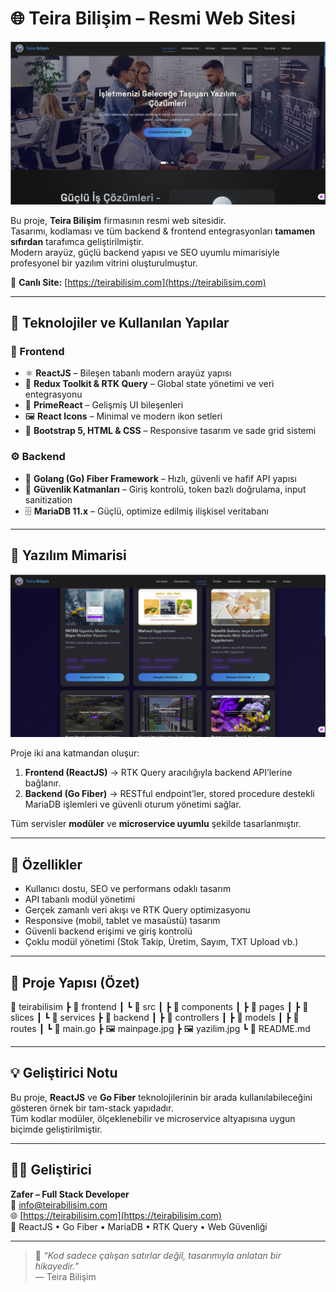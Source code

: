 # 🌐 Teira Bilişim – Resmi Web Sitesi

![Teira Bilişim Ana Sayfa](./mainpage.jpg)

Bu proje, **Teira Bilişim** firmasının resmi web sitesidir.  
Tasarımı, kodlaması ve tüm backend & frontend entegrasyonları **tamamen sıfırdan** tarafımca geliştirilmiştir.  
Modern arayüz, güçlü backend yapısı ve SEO uyumlu mimarisiyle profesyonel bir yazılım vitrini oluşturulmuştur.

🔗 **Canlı Site:** [https://teirabilisim.com](https://teirabilisim.com)

---

## 🧩 Teknolojiler ve Kullanılan Yapılar

### 🎨 Frontend
- ⚛️ **ReactJS** – Bileşen tabanlı modern arayüz yapısı  
- 🧠 **Redux Toolkit & RTK Query** – Global state yönetimi ve veri entegrasyonu  
- 💠 **PrimeReact** – Gelişmiş UI bileşenleri  
- 🖼️ **React Icons** – Minimal ve modern ikon setleri  
- 🧩 **Bootstrap 5, HTML & CSS** – Responsive tasarım ve sade grid sistemi  

### ⚙️ Backend
- 🚀 **Golang (Go) Fiber Framework** – Hızlı, güvenli ve hafif API yapısı  
- 🧰 **Güvenlik Katmanları** – Giriş kontrolü, token bazlı doğrulama, input sanitization  
- 🗄️ **MariaDB 11.x** – Güçlü, optimize edilmiş ilişkisel veritabanı  

---

## 🧠 Yazılım Mimarisi

![Yazılım Altyapısı](./yazilim.jpg)

Proje iki ana katmandan oluşur:
1. **Frontend (ReactJS)** → RTK Query aracılığıyla backend API’lerine bağlanır.  
2. **Backend (Go Fiber)** → RESTful endpoint’ler, stored procedure destekli MariaDB işlemleri ve güvenli oturum yönetimi sağlar.  

Tüm servisler **modüler** ve **microservice uyumlu** şekilde tasarlanmıştır.

---

## 🚀 Özellikler
- Kullanıcı dostu, SEO ve performans odaklı tasarım  
- API tabanlı modül yönetimi  
- Gerçek zamanlı veri akışı ve RTK Query optimizasyonu  
- Responsive (mobil, tablet ve masaüstü) tasarım  
- Güvenli backend erişimi ve giriş kontrolü  
- Çoklu modül yönetimi (Stok Takip, Üretim, Sayım, TXT Upload vb.)  

---

## 📂 Proje Yapısı (Özet)

📁 teirabilisim
┣ 📁 frontend
┃ ┗ 📁 src
┃ ┣ 📁 components
┃ ┣ 📁 pages
┃ ┣ 📁 slices
┃ ┗ 📁 services
┣ 📁 backend
┃ ┣ 📁 controllers
┃ ┣ 📁 models
┃ ┣ 📁 routes
┃ ┗ 📜 main.go
┣ 🖼️ mainpage.jpg
┣ 🖼️ yazilim.jpg
┗ 📝 README.md

---

## 💡 Geliştirici Notu
Bu proje, **ReactJS** ve **Go Fiber** teknolojilerinin bir arada kullanılabileceğini gösteren örnek bir tam-stack yapıdadır.  
Tüm kodlar modüler, ölçeklenebilir ve microservice altyapısına uygun biçimde geliştirilmiştir.

---

## 🧑‍💻 Geliştirici
**Zafer – Full Stack Developer**  
📧 [info@teirabilisim.com](mailto:info@teirabilisim.com)  
🌐 [https://teirabilisim.com](https://teirabilisim.com)  
💼 ReactJS • Go Fiber • MariaDB • RTK Query • Web Güvenliği  

---

> 💬 *“Kod sadece çalışan satırlar değil, tasarımıyla anlatan bir hikayedir.”*  
> — Teira Bilişim
